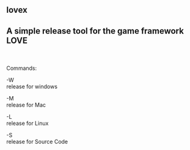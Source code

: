 lovex
----
A simple release tool for the game framework LOVE
----
<br>
<br>
Commands:
<br>
<p>
-W <br>
release for windows

-M <br>
release for Mac

-L <br>
release for Linux

-S <br>
release for Source Code
</p>